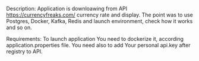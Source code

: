 Description: 
Application is downloawing from API https://currencyfreaks.com/ currency rate and display. 
The point was to use Postgres, Docker, Kafka, Redis and launch environment, check how it works and so on.

Requirements:
To launch application You need to dockerize it, according application.properties file.
You need also to add Your personal api.key after registry to API. 
